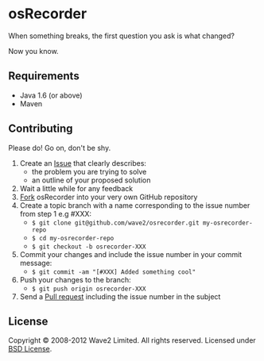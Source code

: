 osRecorder
==========

When something breaks, the first question you ask is what changed?

Now you know.

Requirements
------------

* Java 1.6 (or above)
* Maven

Contributing
------------

Please do! Go on, don't be shy.

1. Create an [Issue] that clearly describes:
     * the problem you are trying to solve
     * an outline of your proposed solution
2. Wait a little while for any feedback
3. [Fork] osRecorder into your very own GitHub repository
4. Create a topic branch with a name corresponding to the issue number
   from step 1 e.g #XXX:
     * `$ git clone git@github.com/wave2/osrecorder.git my-osrecorder-repo`
     * `$ cd my-osrecorder-repo`
     * `$ git checkout -b osrecorder-XXX`
5. Commit your changes and include the issue number in your
   commit message:
     * `$ git commit -am "[#XXX] Added something cool"`
6. Push your changes to the branch:
     * `$ git push origin osrecorder-XXX`
7. Send a [Pull request] including the issue number in the subject

License
-------

Copyright &copy; 2008-2012 Wave2 Limited. All rights reserved. Licensed under [BSD License].

[BSD License]: https://github.com/wave2/osrecorder/raw/master/LICENSE
[Fork]: http://help.github.com/fork-a-repo
[Issue]: https://github.com/wave2/osrecorder/issues
[Pull request]: http://help.github.com/pull-requests
